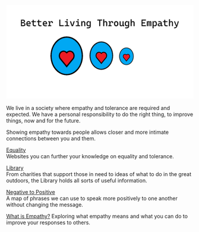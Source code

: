 ![Better Living Through Empathy](https://github.com/tgburgin/better-living-through-empathy/blob/main/images/logo.png)  

We live in a society where empathy and tolerance are required and expected. We have a personal responsibility to do the right thing, to improve things, now and for the future.

Showing empathy towards people allows closer and more intimate connections between you and them.

[Equality](docs/equality.md)  
Websites you can further your knowledge on equality and tolerance.  
  
[Library](docs/library.md)  
From charities that support those in need to ideas of what to do in the great outdoors, the Library holds all sorts of useful information.
  
[Negative to Positive](docs/negative-to-positive.md)  
A map of phrases we can use to speak more positively to one another without changing the message.  
  
[What is Empathy?](docs/what-is-empathy.md)
Exploring what empathy means and what you can do to improve your responses to others.  
  